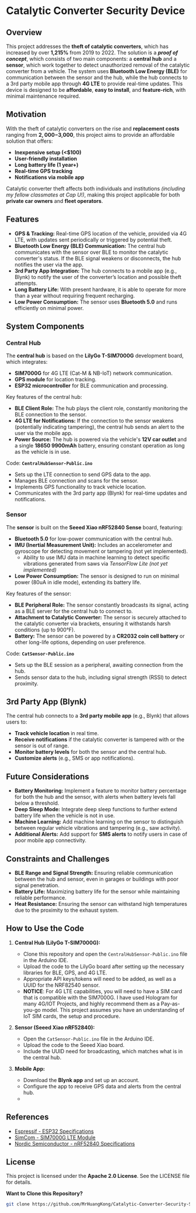 # Catalytic Converter Security Device

## Overview
This project addresses the **theft of catalytic converters**, which has increased by over **1,215%** from 2019 to 2022. The solution is a _**proof of concept**_, which consists of two main components: a **central hub** and a **sensor**, which work together to detect unauthorized removal of the catalytic converter from a vehicle. The system uses **Bluetooth Low Energy (BLE)** for communication between the sensor and the hub, while the hub connects to a 3rd party mobile app through **4G LTE** to provide real-time updates. This device is designed to be **affordable**, **easy to install**, and **feature-rich**, with minimal maintenance required.

## Motivation
With the theft of catalytic converters on the rise and **replacement costs** ranging from **$2,000-$3,000**, this project aims to provide an affordable solution that offers:
- **Inexpensive setup (<$100)**
- **User-friendly installation**
- **Long battery life (1 year+)**
- **Real-time GPS tracking**
- **Notifications via mobile app**

Catalytic converter theft affects both individuals and institutions _(including my fellow classmates at Cap U!)_, making this project applicable for both **private car owners** and **fleet operators**.

## Features
- **GPS & Tracking:** Real-time GPS location of the vehicle, provided via 4G LTE, with updates sent periodically or triggered by potential theft.
- **Bluetooth Low Energy (BLE) Communication:** The central hub communicates with the sensor over BLE to monitor the catalytic converter's status. If the BLE signal weakens or disconnects, the hub notifies the user via the app.
- **3rd Party App Integration:** The hub connects to a mobile app (e.g., Blynk) to notify the user of the converter’s location and possible theft attempts.
- **Long Battery Life:** With present hardware, it is able to operate for more than a year without requiring frequent recharging.
- **Low Power Consumption:** The sensor uses **Bluetooth 5.0** and runs efficiently on minimal power.

## System Components

### Central Hub
The **central hub** is based on the **LilyGo T-SIM7000G** development board, which integrates:
- **SIM7000G** for 4G LTE (Cat-M & NB-IoT) network communication.
- **GPS module** for location tracking.
- **ESP32 microcontroller** for BLE communication and processing.

Key features of the central hub:
- **BLE Client Role:** The hub plays the client role, constantly monitoring the BLE connection to the sensor.
- **4G LTE for Notifications:** If the connection to the sensor weakens (potentially indicating tampering), the central hub sends an alert to the user via the mobile app.
- **Power Source:** The hub is powered via the vehicle's **12V car outlet** and a single **18650 9900mAh** battery, ensuring constant operation as long as the vehicle is in use.

Code: **`CentralHubSensor-Public.ino`**
- Sets up the LTE connection to send GPS data to the app.
- Manages BLE connection and scans for the sensor.
- Implements GPS functionality to track vehicle location.
- Communicates with the 3rd party app (Blynk) for real-time updates and notifications.

### Sensor
The **sensor** is built on the **Seeed Xiao nRF52840 Sense** board, featuring:
- **Bluetooth 5.0** for low-power communication with the central hub.
- **IMU (Inertial Measurement Unit):** Includes an accelerometer and gyroscope for detecting movement or tampering (not yet implemented).
  - Ability to use IMU data in machine learning to detect specific vibrations generated from saws via _TensorFlow Lite (not yet implemented)_ 
- **Low Power Consumption:** The sensor is designed to run on minimal power (80uA in idle mode), extending its battery life.

Key features of the sensor:
- **BLE Peripheral Role:** The sensor constantly broadcasts its signal, acting as a BLE server for the central hub to connect to.
- **Attachment to Catalytic Converter:** The sensor is securely attached to the catalytic converter via brackets, ensuring it withstands harsh conditions (up to 900°F).
- **Battery:** The sensor can be powered by a **CR2032 coin cell battery** or other long-life options, depending on user preference.

Code: **`CatSensor-Public.ino`**
- Sets up the BLE session as a peripheral, awaiting connection from the hub.
- Sends sensor data to the hub, including signal strength (RSSI) to detect proximity.

## 3rd Party App (Blynk)
The central hub connects to a **3rd party mobile app** (e.g., Blynk) that allows users to:
- **Track vehicle location** in real time.
- **Receive notifications** if the catalytic converter is tampered with or the sensor is out of range.
- **Monitor battery levels** for both the sensor and the central hub.
- **Customize alerts** (e.g., SMS or app notifications).

## Future Considerations
- **Battery Monitoring:** Implement a feature to monitor battery percentage for both the hub and the sensor, with alerts when battery levels fall below a threshold.
- **Deep Sleep Mode:** Integrate deep sleep functions to further extend battery life when the vehicle is not in use.
- **Machine Learning:** Add machine learning on the sensor to distinguish between regular vehicle vibrations and tampering (e.g., saw activity).
- **Additional Alerts:** Add support for **SMS alerts** to notify users in case of poor mobile app connectivity.

## Constraints and Challenges
- **BLE Range and Signal Strength:** Ensuring reliable communication between the hub and sensor, even in garages or buildings with poor signal penetration.
- **Battery Life:** Maximizing battery life for the sensor while maintaining reliable performance.
- **Heat Resistance:** Ensuring the sensor can withstand high temperatures due to the proximity to the exhaust system.

## How to Use the Code
1. **Central Hub (LilyGo T-SIM7000G):**
   - Clone this repository and open the `CentralHubSensor-Public.ino` file in the Arduino IDE.
   - Upload the code to the LilyGo board after setting up the necessary libraries for BLE, GPS, and 4G LTE.
   - Appropriate API keys/tokens will need to be added, as well as a UUID for the NRF82540 sensor.
   - **NOTICE**: For 4G LTE capabilities, you will need to have a SIM card that is compatible with the SIM7000G. I have used Hologram for many 4G/IOT Projects, and highly recommend them as a Pay-as-you-go model. This project assumes you have an understanding of IoT SIM cards, the setup and procedure. 

2. **Sensor (Seeed Xiao nRF52840):**
   - Open the `CatSensor-Public.ino` file in the Arduino IDE.
   - Upload the code to the Seeed Xiao board.
   - Include the UUID need for broadcasting, which matches what is in the central hub. 

3. **Mobile App:**
   - Download the **Blynk app** and set up an account.
   - Configure the app to receive GPS data and alerts from the central hub.
   - 
## References
- [Espressif - ESP32 Specifications](https://www.espressif.com/en/products/socs/esp32)
- [SimCom - SIM7000G LTE Module](https://www.simcomm2m.com/product/SIM7000X.html)
- [Nordic Semiconductor - nRF52840 Specifications](https://www.nordicsemi.com/products/nrf52840)
  
## License
This project is licensed under the **Apache 2.0 License**. See the LICENSE file for details.

**Want to Clone this Repository?**
   ```bash
   git clone https://github.com/MrHuangKong/Catalytic-Converter-Security-System.git

